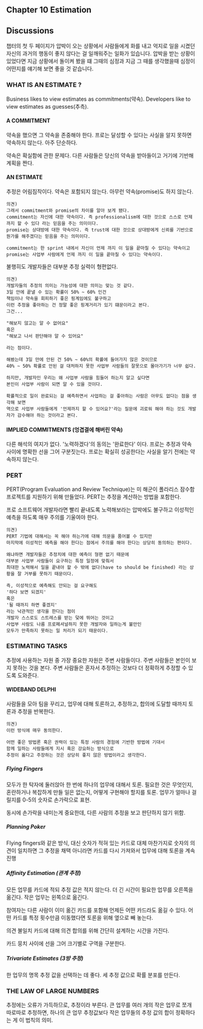 ## Chapter 10 Estimation

## Discussions

챕터의 첫 두 페이지가 압박이 오는 상황에서 사람들에게 화를 내고 억지로 일을 시켰던 자신의 과거의 행동이 좋지 않다는 걸 일깨워주는 일화가 있습니다.
압박을 받는 상황이 있었다면 지금 상황에서 돌이켜 봤을 떄 그때의 심정과 지금 그 때를 생각했을때 심정이 어떤지를 얘기해 보면 좋을 것 같습니다.

### WHAT IS AN ESTIMATE ?

Business likes to view estimates as commitments(약속).
Developers like to view estimates as guesses(추측).

#### A COMMITMENT

약속을 했으면 그 약속을 존중해야 한다.
프로는 달성할 수 있다는 사실을 알지 못하면 약속하지 않는다. 아주 단순하다.

약속은 확실함에 관한 문제다.
다른 사람들은 당신의 약속을 받아들이고 거기에 기반해 계획을 짠다.

#### AN ESTIMATE

추정은 어림짐작이다. 약속은 포함되지 않는다. 아무런 약속(promise)도 하지 않는다.

```
의견)
그래서 commitment와 promise의 차이를 알아 보게 됐다.
commitment는 자신에 대한 약속이다. 즉 professionalism에 대한 것으로 스스로 언제 까지 할 수 있다 라는 믿음을 주는 의미이다. 
promise는 상대방에 대한 약속이다. 즉 trust에 대한 것으로 상대방에게 신뢰를 기반으로 뭔가를 해주겠다는 믿음을 주는 의미이다.

commitment는 한 sprint 내에서 자신이 언제 까지 이 일을 끝마칠 수 있다는 약속이고
promise는 사업부 사람에게 언제 까지 이 일을 끝마칠 수 있다는 약속이다.
```

불행히도 개발자들은 대부분 추정 실력이 형편없다.

```
의견)
개발자들의 추정의 의미는 가능성에 대한 의미는 맞는 것 같다.
3일 안에 끝낼 수 있는 확률이 50% ~ 60% 인건
책임이나 약속을 회피하기 좋은 핑계임에도 불구하고
이런 추정을 좋아하는 건 정말 좋은 핑계거리가 있기 떄문이라고 본다.
그건...

"해보지 않고는 알 수 없어요"
혹은
"해보고 나서 판단해야 알 수 있어요"

라는 점이다.

해봤는데 3일 만에 안된 건 50% ~ 60%의 확률에 들어가지 않은 것이므로
40% ~ 50% 확률로 안된 걸 대처하지 못한 사업부 사람들의 잘못으로 몰아가기가 너무 쉽다.

하지만, 개발자인 우리는 왜 사업부 사람을 힘들어 하는지 알고 싶다면
본인이 사업부 사람이 되면 알 수 있을 것이다.

확률적으로 일이 완료되는 걸 예측하면서 사업하는 걸 좋아하는 사람은 아무도 없다는 점을 생각해 보면
역으로 사업부 사람들에게 '언제까지 할 수 있어요?'라는 질문에 괴로워 해야 하는 것도 개발자가 감수해야 하는 것이라고 본다.
```

#### IMPLIED COMMITMENTS (엉겹결에 해버린 약속)

다른 해석의 여지가 없다.
'노력하겠다'의 동의는 '완료한다' 이다.
프로는 추정과 약속 사이에 명확한 선을 그어 구분짓는다.
프로는 확실히 성공한다는 사실을 알기 전에는 약속하지 않는다.

### PERT

PERT(Program Evaluation and Review Technique)는 미 해군이 폴라리스 잠수함 프로젝트를 지원하기 위해 만들었다.
PERT는 추정을 계산하는 방법을 포함한다.

프로 소프트웨어 개발자라면 빨리 끝내도록 노력해보라는 압박에도 불구하고 이성적인 예측을 하도록 매우 주의를 기울여야 한다.

```
의견)
PERT 기법에 대해서는 꼭 해야 하는가에 대해 의문을 품어볼 수 있지만
마지막에 이성적인 예측을 해야 한다는 점에서 주의를 해야 한다는 상당히 동의하는 편이다.

왜냐하면 개발자들은 추정치에 대한 예측이 형편 없기 때문에
대부분 사업부 사람들이 요구하는 특정 일정에 맞춰서
최대한 노력해서 일을 끝내야 할 수 밖에 없다(have to should be finished) 라는 상황을 잘 거부를 못하기 때문이다.

즉, 이성적으로 예측해도 안되는 걸 요구해도
'하다 보면 되겠지'
혹은
'될 때까지 하면 좋겠지'
라는 낙관적인 생각을 한다는 점이
개발자 스스로도 스트레스를 받는 덫에 뛰어는 것이고
사업부 사람도 나름 프로페셔널하지 못한 개발자와 일하는게 불만인
모두가 만족하지 못하는 일 처리가 되기 때문이다.
```

### ESTIMATING TASKS

추정에 사용하는 자원 중 가장 중요한 자원은 주변 사람들이다.
주변 사람들은 본인이 보지 못하는 것을 본다.
주변 사람들은 혼자서 추정하는 것보다 더 정확하게 추정할 수 있도록 도와준다.

#### WIDEBAND DELPHI

사람들을 모아 팀을 꾸리고,
업무에 대해 토론하고,
추정하고,
합의에 도달할 때까지 토론과 추정을 반복한다.

```
의견)
이런 방식에 매우 동의한다.

어떤 좋은 방법론 혹은 권력이 있는 특정 사람의 경험에 기반한 방법에 기대서
함께 일하는 사람들에게 지시 혹은 강요하는 방식으로
추정이 옳다고 주장하는 것은 상당히 좋지 않은 방법이라고 생각한다.
```

##### Flying Fingers

모두가 한 탁자에 둘러앉아 한 번에 하나의 업무에 대해서 토론.
필요한 것은 무엇인지, 혼란하거나 복잡하게 만들 일은 없는지, 어떻게 구현해야 할지를 토론.
업무가 얼마나 걸릴지를 0-5의 숫자로 손가락으로 표현.

동시에 손가락을 내미는게 중요한데, 다른 사람의 추정을 보고 판단하지 않기 위함.

##### Planning Poker

Flying fingers와 같은 방식, 대신 숫자가 적혀 있는 카드로 대체
마찬가지로 숫자의 의견이 일치하면 그 추정을 채택
아니라면 카드를 다시 가져와서 업무에 대해 토론을 계속 진행

##### Affinity Estimation (관계 추정)

모든 업무를 카드에 적되 추정 값은 적지 않는다.
더 긴 시간이 필요한 업무를 오른쪽을 옮긴다.
작은 업무는 왼쪽으로 옮긴다.

참여자는 다른 사람이 이미 옮긴 카드를 포함해 언제든 어떤 카드라도 옮길 수 있다.
어떤 카드를 특정 횟수만큼 이동했다면 토론을 위해 옆으로 빼 놓는다.

의견 불일치 카드에 대해 의견 합의를 위해 간단히 설계하는 시간을 가진다.

카드 뭉치 사이에 선을 그어 크기별로 구역을 구분한다.

##### Trivariate Estimates (3방 추정)

한 업무의 명목 추정 값을 선택하는 데 좋다. 세 추정 값으로 확률 분포를 만든다. 

### THE LAW OF LARGE NUMBERS

추정에는 오류가 가득하므로, 추정이라 부른다.
큰 업무를 여러 개의 작은 업무로 쪼개 따로따로 추정하면,
하나의 큰 업무 추정값보다 작은 업무들의 추정 값의 합이 정확하다는 게 이 법칙의 의미.
